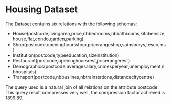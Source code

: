 # Housing Dataset

The Dataset contains six relations with the following schemas:

* House(postcode,livingarea,price,nbbedrooms,nbbathrooms,kitchensize,house,flat,condo,garden,parking)
* Shop(postcode,openinghoursshop,pricerangeshop,sainsburys,tesco,ms)
* Institution(postcode,typeeducation,sizeinstitution)
* Restaurant(postcode,openinghoursrest,pricerangerest)
* Demographics(postcode,averagesalary,crimesperyear,unemployment,nbhospitals)
* Transport(postcode,nbbuslines,nbtrainstations,distancecitycentre)

The query used is a natural join of all relations on the attribute postcode. This query result compresses very well, the compression factor achieved is 1899.89.
